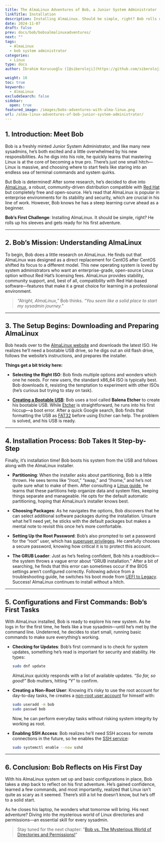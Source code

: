 ```yaml
---
title: The AlmaLinux Adventures of Bob, a Junior System Administrator
linkTitle: Installation
description: Installing AlmaLinux. Should be simple, right? Bob rolls up his sleeves and gets ready for his first adventure.
date: 2024-11-07
draft: false
prev: docs/bob/bobsalmalinuxadventures/
next: ""
tags:
  - AlmaLinux
  - bob system administrator
categories:
  - Linux
type: docs
author: İbrahim Korucuoğlu ([@siberoloji](https://github.com/siberoloji))

weight: 10
toc: true
keywords:
  - AlmaLinux
excludeSearch: false
sidebar:
  open: true
featured_image: /images/bobs-adventures-with-alma-linux.png
url: /alma-linux-adventures-of-bob-junior-system-administrator/
---
```


## 1. Introduction: Meet Bob

Bob is a freshly minted Junior System Administrator, and like many new sysadmins, he’s both excited and a little overwhelmed by his new responsibilities. As he digs into his role, he quickly learns that mastering Linux is at the core of becoming a true pro. There’s just one small hitch—Linux is massive, and choosing where to start feels like staring into an endless sea of terminal commands and system quirks.

But Bob is determined! After some research, he’s decided to dive into [AlmaLinux](/exploring-alma-linux-enterprise-computing/), a robust, community-driven distribution compatible with [Red Hat](/red-hat-open-source-powerhouse-transforming-enterprise-computing/) but completely free and open-source. He’s read that AlmaLinux is popular in enterprise environments for its stability and security, which are crucial in his line of work. However, Bob knows he has a steep learning curve ahead as a beginner.

**Bob’s First Challenge**: Installing AlmaLinux. It should be simple, right? He rolls up his sleeves and gets ready for his first adventure.

---

## 2. Bob’s Mission: Understanding AlmaLinux

To begin, Bob does a little research on AlmaLinux. He finds out that AlmaLinux was designed as a direct replacement for CentOS after CentOS shifted its focus to a different model. This new operating system is loved by system administrators who want an enterprise-grade, open-source Linux option without Red Hat’s licensing fees. AlmaLinux provides stability, community support, and, best of all, compatibility with Red Hat-based software—features that make it a great choice for learning in a professional environment.

> *“Alright, AlmaLinux,”* Bob thinks. *“You seem like a solid place to start my sysadmin journey.”*

---

## 3. The Setup Begins: Downloading and Preparing AlmaLinux

Bob heads over to the [AlmaLinux website](https://almalinux.org) and downloads the latest ISO. He realizes he’ll need a bootable USB drive, so he digs out an old flash drive, follows the website’s instructions, and prepares the installer.

**Things get a bit tricky here:**

- **Selecting the Right ISO**: Bob finds multiple options and wonders which one he needs. For new users, the standard x86_64 ISO is typically best. Bob downloads it, resisting the temptation to experiment with other ISOs (he’s curious but trying to stay on task).

- [**Creating a Bootable USB**](/creating-bootable-usb-windows-linux-macos/): Bob uses a tool called **Balena Etcher** to create his bootable USB. While [Etcher](/balena-etcher-tool-creating-bootable-usb/) is straightforward, he runs into his first hiccup—a boot error. After a quick Google search, Bob finds that formatting the USB as [FAT32](/fat32-microsoft-windows-file-systems/) before using Etcher can help. The problem is solved, and his USB is ready.

---

## 4. Installation Process: Bob Takes It Step-by-Step

Finally, it’s installation time! Bob boots his system from the USB and follows along with the AlmaLinux installer.

- **Partitioning**: When the installer asks about partitioning, Bob is a little thrown. He sees terms like “/root,” “swap,” and “/home,” and he’s not quite sure what to make of them. After consulting a [Linux guide](/concepts-root-home-swap-spaces-linux/), he learns that these partitions help organize data and system files, keeping things separate and manageable. He opts for the default automatic partitioning, hoping that AlmaLinux’s installer knows best.

- **Choosing Packages**: As he navigates the options, Bob discovers that he can select additional software packages during the installation. Unsure what he’ll need yet, he sticks with the default packages but makes a mental note to revisit this once he’s more comfortable.

- **Setting Up the Root Password**: Bob’s also prompted to set a password for the “root” user, which has [superuser privileges](/understanding-root-user-linux-important-role-security/). He carefully chooses a secure password, knowing how critical it is to protect this account.

- **The GRUB Loader**: Just as he’s feeling confident, Bob hits a roadblock—the system throws a vague error about “GRUB installation.” After a bit of searching, he finds that this error can sometimes occur if the BIOS settings aren’t configured correctly. Following advice from a troubleshooting guide, he switches his boot mode from [UEFI to Legacy](/understanding-uefi-legacy-boot-mode-comprehensive-guide/). Success! AlmaLinux continues to install without a hitch.

---

## 5. Configurations and First Commands: Bob’s First Tasks

With AlmaLinux installed, Bob is ready to explore his new system. As he logs in for the first time, he feels like a true sysadmin—until he’s met by the command line. Undeterred, he decides to start small, running basic commands to make sure everything’s working.

- **Checking for Updates**: Bob’s first command is to check for system updates, something he’s read is important for security and stability. He types:

    ```bash
    sudo dnf update
    ```

    AlmaLinux quickly responds with a list of available updates. *“So far, so good!”* Bob mutters, hitting “Y” to confirm.

- **Creating a Non-Root User**: Knowing it’s risky to use the root account for day-to-day tasks, he creates a [non-root user account](/creating-non-root-user-linux/) for himself with:

    ```bash
    sudo useradd -m bob
    sudo passwd bob
    ```

    Now, he can perform everyday tasks without risking system integrity by working as root.

- **Enabling SSH Access**: Bob realizes he’ll need SSH access for remote connections in the future, so he enables the [SSH service](/understanding-ssh-service-linux/):

    ```bash
    sudo systemctl enable --now sshd
    ```

---

## 6. Conclusion: Bob Reflects on His First Day

With his AlmaLinux system set up and basic configurations in place, Bob takes a step back to reflect on his first adventure. He’s gained confidence, learned a few commands, and most importantly, realized that Linux isn’t quite as scary as it seemed. There’s still a lot he doesn’t know, but he’s off to a solid start.

As he closes his laptop, he wonders what tomorrow will bring. His next adventure? Diving into the mysterious world of Linux directories and permissions—an essential skill for every sysadmin.

> Stay tuned for the next chapter: "[Bob vs. The Mysterious World of Directories and Permissions!](/bob-explores-mysterious-world-of-directories-permissions/)"
